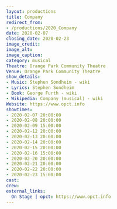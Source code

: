 ```yaml
---
layout: productions
title: Company
redirect_from:
- /productions/2020_Company
date: 2020-02-07
closing_date: 2020-02-23
image_credit:
image_alt:
image_caption:
category: musical
Theatre: Orange Park Community Theatre
Venue: Orange Park Community Theatre
show_details:
- Music: Stephen Sondheim - wiki
- Lyrics: Stephen Sondheim
- Book: George Furth - wiki
- Wikipedia: Company (musical) - wiki
Website: https://www.opct.info
showtimes:
- 2020-02-07 20:00:00
- 2020-02-08 20:00:00
- 2020-02-09 15:00:00
- 2020-02-12 20:00:00
- 2020-02-13 20:00:00
- 2020-02-14 20:00:00
- 2020-02-15 20:00:00
- 2020-02-16 15:00:00
- 2020-02-20 20:00:00
- 2020-02-21 20:00:00
- 2020-02-22 20:00:00
- 2020-02-23 15:00:00
cast:
crew:
external_links:
  On Stage | opct: https://www.opct.info
---
```

